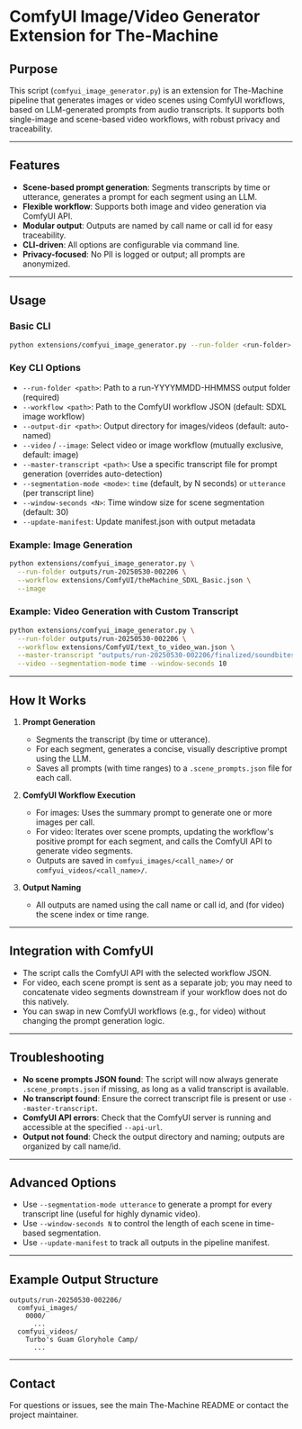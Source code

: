 # ComfyUI Image/Video Generator Extension for The-Machine

## Purpose

This script (`comfyui_image_generator.py`) is an extension for The-Machine pipeline that generates images or video scenes using ComfyUI workflows, based on LLM-generated prompts from audio transcripts. It supports both single-image and scene-based video workflows, with robust privacy and traceability.

---

## Features
- **Scene-based prompt generation**: Segments transcripts by time or utterance, generates a prompt for each segment using an LLM.
- **Flexible workflow**: Supports both image and video generation via ComfyUI API.
- **Modular output**: Outputs are named by call name or call id for easy traceability.
- **CLI-driven**: All options are configurable via command line.
- **Privacy-focused**: No PII is logged or output; all prompts are anonymized.

---

## Usage

### Basic CLI
```sh
python extensions/comfyui_image_generator.py --run-folder <run-folder> [OPTIONS]
```

### Key CLI Options
- `--run-folder <path>`: Path to a run-YYYYMMDD-HHMMSS output folder (required)
- `--workflow <path>`: Path to the ComfyUI workflow JSON (default: SDXL image workflow)
- `--output-dir <path>`: Output directory for images/videos (default: auto-named)
- `--video` / `--image`: Select video or image workflow (mutually exclusive, default: image)
- `--master-transcript <path>`: Use a specific transcript file for prompt generation (overrides auto-detection)
- `--segmentation-mode <mode>`: `time` (default, by N seconds) or `utterance` (per transcript line)
- `--window-seconds <N>`: Time window size for scene segmentation (default: 30)
- `--update-manifest`: Update manifest.json with output metadata

### Example: Image Generation
```sh
python extensions/comfyui_image_generator.py \
  --run-folder outputs/run-20250530-002206 \
  --workflow extensions/ComfyUI/theMachine_SDXL_Basic.json \
  --image
```

### Example: Video Generation with Custom Transcript
```sh
python extensions/comfyui_image_generator.py \
  --run-folder outputs/run-20250530-002206 \
  --workflow extensions/ComfyUI/text_to_video_wan.json \
  --master-transcript "outputs/run-20250530-002206/finalized/soundbites/Turbo's Guam Gloryhole Camp/0000_master_transcript.txt" \
  --video --segmentation-mode time --window-seconds 10
```

---

## How It Works

1. **Prompt Generation**
   - Segments the transcript (by time or utterance).
   - For each segment, generates a concise, visually descriptive prompt using the LLM.
   - Saves all prompts (with time ranges) to a `.scene_prompts.json` file for each call.

2. **ComfyUI Workflow Execution**
   - For images: Uses the summary prompt to generate one or more images per call.
   - For video: Iterates over scene prompts, updating the workflow's positive prompt for each segment, and calls the ComfyUI API to generate video segments.
   - Outputs are saved in `comfyui_images/<call_name>/` or `comfyui_videos/<call_name>/`.

3. **Output Naming**
   - All outputs are named using the call name or call id, and (for video) the scene index or time range.

---

## Integration with ComfyUI
- The script calls the ComfyUI API with the selected workflow JSON.
- For video, each scene prompt is sent as a separate job; you may need to concatenate video segments downstream if your workflow does not do this natively.
- You can swap in new ComfyUI workflows (e.g., for video) without changing the prompt generation logic.

---

## Troubleshooting
- **No scene prompts JSON found**: The script will now always generate `.scene_prompts.json` if missing, as long as a valid transcript is available.
- **No transcript found**: Ensure the correct transcript file is present or use `--master-transcript`.
- **ComfyUI API errors**: Check that the ComfyUI server is running and accessible at the specified `--api-url`.
- **Output not found**: Check the output directory and naming; outputs are organized by call name/id.

---

## Advanced Options
- Use `--segmentation-mode utterance` to generate a prompt for every transcript line (useful for highly dynamic video).
- Use `--window-seconds N` to control the length of each scene in time-based segmentation.
- Use `--update-manifest` to track all outputs in the pipeline manifest.

---

## Example Output Structure
```
outputs/run-20250530-002206/
  comfyui_images/
    0000/
      ...
  comfyui_videos/
    Turbo's Guam Gloryhole Camp/
      ...
```

---

## Contact
For questions or issues, see the main The-Machine README or contact the project maintainer. 